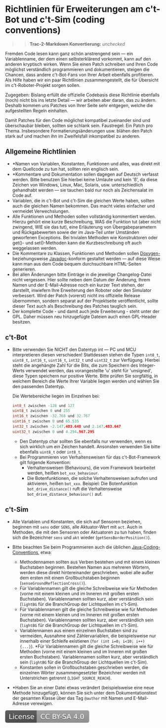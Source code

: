 # Richtlinien für Erweiterungen am c't-Bot und c't-Sim (coding conventions)

>> **Trac-2-Markdown Konvertierung:** *unchecked*

Fremden Code lesen kann ganz sch&#246;n anstrengend sein &mdash; ein Variablenname, der dem einen selbsterkl&#228;rend vorkommt, kann auf den anderen kryptisch wirken. Wenn Sie einen Patch schreiben und Ihren Code m&#246;glichst verst&#228;ndlich programmieren und dokumentieren, steigen die Chancen, dass andere c't-Bot-Fans von Ihrer Arbeit ebenfalls profitieren. Als Hilfe haben wir ein paar Richtlinien zusammengestellt, die f&#252;r &#220;bersicht im c't-Roboter-Projekt sorgen sollen.

Zugegeben: Bislang erf&#252;llt die offizielle Codebasis diese Richtlinie ebenfalls (noch) nicht bis ins letzte Detail &mdash; wir arbeiten aber daran, das zu &#228;ndern. Deshalb kommen uns Patches von Ihrer Seite sehr entgegen, welche die aufgestellten Regeln einhalten.

Damit Patches f&#252;r den Code m&#246;glichst kompatibel zueinander sind und &#252;berschaubar bleiben, sollten sie schlank sein. Faustregel: Ein Patch pro Thema. Insbesondere Formatierungs&#228;nderungen usw. bl&#228;hen den Patch stark auf und machen ihn im Zweifelsfall inkompatibel zu anderen.

## Allgemeine Richtlinien

* *Namen von Variablen, Konstanten, Funktionen und alles, was direkt mit dem Quellcode zu tun hat, sollten rein englisch sein.
* *Kommentare und Dokumentation sollen dagegen auf Deutsch verfasst werden. Bitte benutzen Sie hierbei keine Umlaute und kein '&#223;', da diese Zeichen von Windows, Linux, Mac, Solaris, usw. unterschiedlich gehandhabt werden &mdash; sie tauchen bald nur noch als Zeichensalat im Code auf.
* Variablen, die in c't-Bot und c't-Sim die gleichen Werte haben, sollten auch die gleichen Namen bekommen. Das macht vieles einfacher und vermeidet Verwechslungen.
* Alle Funktionen und Methoden sollen vollst&#228;ndig kommentiert werden. Hierzu geh&#246;rt eine kurze Beschreibung, WAS die Funktion tut (aber nicht zwingend, WIE sie das tut), eine Erl&#228;uterung von &#220;bergabeparametern und R&#252;ckgabewerten sowie der im Java-Teil unter Umst&#228;nden geworfenen Exceptions. Bei trivialen Methoden wie Konstruktoren oder get()- und set()-Methoden kann die Kurzbeschreibung oft auch weggelassen werden.
* Die Kommentare zu Klassen, Funktionen und Methoden sollen [Doxygen-](http://www.stack.nl/~dimitri/doxygen/docblocks.html) beziehungsweise [Javadoc](http://java.sun.com/j2se/javadoc/writingdoccomments)-konform gestaltet werden &mdash; auf diese Weise kann man aus dem Code bequem durchsuchbare HTML-Seiten generieren.
* Bei allen &#196;nderungen bitte Eintr&#228;ge in die jeweilige Changelog-Datei nicht vergessen. Hier sollte neben dem Datum der &#196;nderung, Ihrem Namen und der E-Mail-Adresse noch ein kurzer Text stehen, der darstellt, inwiefern Ihre Erweiterung den Roboter oder den Simulator verbessert. Wird der Patch (vorerst) nicht ins offizielle Release &#252;bernommen, sondern separat auf der Projektseite ver&#246;ffentlicht, sollte dieser Text auch als Beschreibung des Patches tauglich sein.
* Der komplette Code - und damit auch jede Erweiterung - steht unter der GPL. Daher m&#252;ssen neu hinzugef&#252;gte Dateien auch einen GPL-Header besitzen.

## c't-Bot

* Bitte verwenden Sie NICHT den Datentyp int &mdash; PC und MCU interpretieren diesen verschieden! Stattdessen stehen die Typen `int8_t`, `uint8_t`, `int16_t`, `uint16_t`, `int32_t` und `uint32_t` zur Verf&#252;gung. Hierbei steht die angeh&#228;ngte Zahl f&#252;r die Bits, die zum Speichern des Integer-Werts verwendet werden, das vorangestellte 'u' steht f&#252;r 'unsigned', diese Typen speichern nur positive Werte. Bitte pr&#252;fen Sie sorgf&#228;ltig, in welchem Bereich die Werte Ihrer Variable liegen werden und w&#228;hlen Sie den passenden Datentyp.

    Die Wertebereiche liegen im Einzelnen bei:
    ```C
    int8_t zwischen -128 und 127
    uint8_t zwischen 0 und 255
    int16_t zwischen -32.768 und 32.767
    uint16_t zwischen 0 und 65.535
    int32_t zwischen -2.147.483.648 und 2.147.483.647
    uint32_t zwischen 0 und 4.294.967.295
    ```

  * Den Datentyp char sollten Sie ebenfalls nur verwenden, wenn es sich wirklich um ein Zeichen handelt. Ansonsten verwenden Sie bitte ebenfalls `uint8_t` oder `int8_t`.
  * Bei Programmieren von Verhaltensweisen f&#252;r das c't-Bot-Framework gilt folgende Konvention:
    * Verhaltensweisen (Behaviours), die vom Framework bearbeitet werden, hei&#223;en `bot_xxx_behaviour`.
    * Die Botenfunktionen, die solche Verhaltensweisen aufrufen und aktivieren, hei&#223;en `bot_xxx`. Beispiel: Die Botenfunktion `bot_drive_distance()` ruft die Verhaltensweise `bot_drive_distance_behaviour()` auf.

## c't-Sim

* Alle Variablen und Konstanten, die sich auf Sensoren beziehen, beginnen mit `sens` oder `SENS`, alle Aktuator-Wert mit `act`. Auch in Methoden, die mit den Sensoren oder Aktuatoren zu tun haben, finden sich die Bezeichner `sens` und `akt` wieder (`getSensBorderPosition()`).
* Bitte beachten Sie beim Programmieren auch die &#252;blichen [Java-Coding-Conventions](http://java.sun.com/docs/codeconv), etwa:
  * Methodennamen sollten aus Verben bestehen und mit einem kleinen Buchstaben beginnen. Bestehen Namen aus mehreren W&#246;rtern, werden diese direkt hintereinander geschrieben, wobei alle au&#223;er dem ersten mit einem Gro&#223;buchstaben beginnen (`senseGroundReflectionCross()`).
  * F&#252;r Variablennamen gilt die gleiche Schreibweise wie f&#252;r Methoden (vorne mit einem kleinen und im Inneren mit gro&#223;en ersten Buchstaben). Variablennamen sollten kurz, aber verst&#228;ndlich sein (`lightBG` f&#252;r die BranchGroup der Lichtquellen im c't-Sim).
  * F&#252;r Variablennamen gilt die gleiche Schreibweise wie f&#252;r Methoden (vorne mit einem kleinen und im Inneren mit gro&#223;en ersten Buchstaben). Variablennamen sollten kurz, aber verst&#228;ndlich sein (`lightBG` f&#252;r die BranchGroup der Lichtquellen im c't-Sim).
  * Variablennamen aus einem einzelnen Buchstaben sind zu vermeiden, Ausnahme sind Z&#228;hlervariablen, die beispielsweise nur innerhalb einer Schleife existieren (`for (int i=0; i<10; i++) {...}`).
  *F&#252;r Variablennamen gilt die gleiche Schreibweise wie f&#252;r Methoden (vorne mit einem kleinen und im Inneren mit gro&#223;en ersten Buchstaben). Variablennamen sollten kurz, aber verst&#228;ndlich sein (`lightBG` f&#252;r die BranchGroup der Lichtquellen im c't-Sim).
  * Konstanten sollen in Gro&#223;buchstaben geschrieben werden, die einzelnen W&#246;rter zusammengesetzter Bezeichner werden mit Unterstrichen getrennt (`LIGHT_SOURCE_REACH`).

* *Haben Sie an einer Datei etwas ver&#228;ndert (beispielsweise eine neue Methode hinzugef&#252;gt), k&#246;nnen Sie sich unter dem Dokumentationstext der gesamten Klasse &#252;ber das Tag `@author` mit Namen und E-Mail-Adresse verewigen.

[![License: CC BY-SA 4.0](../license.svg)](https://creativecommons.org/licenses/by-sa/4.0/)
